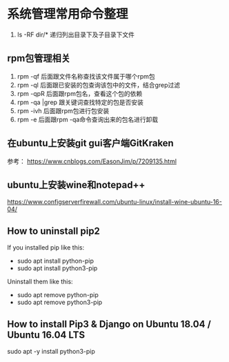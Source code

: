 # 系统管理常用命令整理

1. ls -RF dir/* 递归列出目录下及子目录下文件

## rpm包管理相关

1. rpm -qf 后面跟文件名称查找该文件属于哪个rpm包
2. rpm -ql 后面跟已安装的包查询该包中的文件，结合grep过滤
3. rpm -qpR 后面跟rpm包名，查看这个包的依赖
4. rpm -qa |grep 跟关键词查找特定的包是否安装
5. rpm -ivh 后面跟rpm包进行包安装
6. rpm -e 后面跟rpm -qa命令查询出来的包名进行卸载

## 在ubuntu上安装git gui客户端GitKraken

参考： https://www.cnblogs.com/EasonJim/p/7209135.html

## ubuntu上安装wine和notepad++

 https://www.configserverfirewall.com/ubuntu-linux/install-wine-ubuntu-16-04/

## How to uninstall pip2 


If you installed pip like this:

 - sudo apt install python-pip
 - sudo apt install python3-pip

Uninstall them like this:

 - sudo apt remove python-pip
 - sudo apt remove python3-pip

## How to install Pip3 & Django on Ubuntu 18.04 / Ubuntu 16.04 LTS

sudo apt -y install python3-pip
